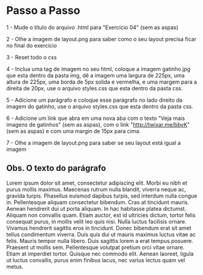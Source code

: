 # Passo a Passo

1 - Mude o título do arquivo .html para "Exercício 04" (sem as aspas)

2 - Olhe a imagem de layout.png para saber como o seu layout precisa ficar no final do exercício

3 - Reset todo o css

4 - Inclua uma tag de imagem no seu html, coloque a imagem gatinho.jpg que esta dentro da pasta img, dê a imagem uma largura de 225px, uma altura de 225px, uma borda de 5px solida e vermelha, e uma margem para a direita de 20px, use o arquivo styles.css que esta dentro da pasta css.

5 - Adicione um parágrafo e coloque esse parágrafo no lado direito da imagem do gatinho, use o arquivo styles.css que esta dentro da pasta css.

6 - Adicione um link que abra em uma nova aba com o texto "Veja mais imagens de gatinhos" (sem as aspas), com o link "http://twixar.me/bbvK" (sem as aspas) e com uma margin de 15px para cima.

7 - Olhe a imagem de layout.png para saber se seu layout está igual a imagem



## Obs. O texto do parágrafo

Lorem ipsum dolor sit amet, consectetur adipiscing elit. Morbi eu nibh et purus mollis maximus. Maecenas rutrum nulla blandit, viverra neque ac, gravida turpis. Phasellus euismod dapibus turpis, sed interdum nulla congue in. Pellentesque aliquam consectetur bibendum. Cras at tincidunt mauris. Aenean hendrerit dui ut porta aliquam. In hac habitasse platea dictumst. Aliquam non convallis quam. Etiam auctor, est id ultricies dictum, tortor felis consequat purus, in mollis velit leo quis nisi. Nulla luctus facilisis ornare. Vivamus hendrerit sagittis eros in tincidunt. Donec bibendum erat sit amet tellus condimentum viverra. Duis quis dui ut mauris maximus luctus vitae ac felis. Mauris tempor nulla libero. Duis sagittis lorem a erat tempus posuere. Praesent ut mollis sem. Pellentesque volutpat pretium orci vitae ornare. Etiam at imperdiet tortor. Quisque nec commodo elit. Aenean laoreet, ligula ut luctus convallis, purus enim finibus lacus, nec varius lectus quam vel metus.
